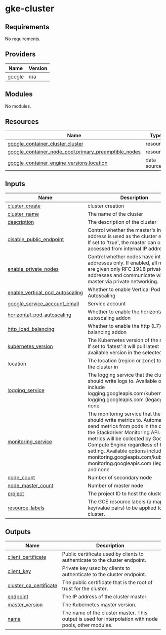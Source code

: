 # gke-cluster

<!-- BEGINNING OF PRE-COMMIT-TERRAFORM DOCS HOOK -->
## Requirements

No requirements.

## Providers

| Name | Version |
|------|---------|
| <a name="provider_google"></a> [google](#provider\_google) | n/a |

## Modules

No modules.

## Resources

| Name | Type |
|------|------|
| [google_container_cluster.cluster](https://registry.terraform.io/providers/hashicorp/google/latest/docs/resources/container_cluster) | resource |
| [google_container_node_pool.primary_preemptible_nodes](https://registry.terraform.io/providers/hashicorp/google/latest/docs/resources/container_node_pool) | resource |
| [google_container_engine_versions.location](https://registry.terraform.io/providers/hashicorp/google/latest/docs/data-sources/container_engine_versions) | data source |

## Inputs

| Name | Description | Type | Default | Required |
|------|-------------|------|---------|:--------:|
| <a name="input_cluster_create"></a> [cluster\_create](#input\_cluster\_create) | cluster creation | `string` | `true` | no |
| <a name="input_cluster_name"></a> [cluster\_name](#input\_cluster\_name) | The name of the cluster | `string` | n/a | yes |
| <a name="input_description"></a> [description](#input\_description) | The description of the cluster | `string` | `""` | no |
| <a name="input_disable_public_endpoint"></a> [disable\_public\_endpoint](#input\_disable\_public\_endpoint) | Control whether the master's internal IP address is used as the cluster endpoint. If set to 'true', the master can only be accessed from internal IP addresses. | `bool` | `false` | no |
| <a name="input_enable_private_nodes"></a> [enable\_private\_nodes](#input\_enable\_private\_nodes) | Control whether nodes have internal IP addresses only. If enabled, all nodes are given only RFC 1918 private addresses and communicate with the master via private networking. | `bool` | `false` | no |
| <a name="input_enable_vertical_pod_autoscaling"></a> [enable\_vertical\_pod\_autoscaling](#input\_enable\_vertical\_pod\_autoscaling) | Whether to enable Vertical Pod Autoscaling | `string` | `false` | no |
| <a name="input_google_service_account_email"></a> [google\_service\_account\_email](#input\_google\_service\_account\_email) | Service account | `string` | n/a | yes |
| <a name="input_horizontal_pod_autoscaling"></a> [horizontal\_pod\_autoscaling](#input\_horizontal\_pod\_autoscaling) | Whether to enable the horizontal pod autoscaling addon | `bool` | `true` | no |
| <a name="input_http_load_balancing"></a> [http\_load\_balancing](#input\_http\_load\_balancing) | Whether to enable the http (L7) load balancing addon | `bool` | `true` | no |
| <a name="input_kubernetes_version"></a> [kubernetes\_version](#input\_kubernetes\_version) | The Kubernetes version of the masters. If set to 'latest' it will pull latest available version in the selected region. | `string` | `"latest"` | no |
| <a name="input_location"></a> [location](#input\_location) | The location (region or zone) to host the cluster in | `string` | n/a | yes |
| <a name="input_logging_service"></a> [logging\_service](#input\_logging\_service) | The logging service that the cluster should write logs to. Available options include logging.googleapis.com/kubernetes, logging.googleapis.com (legacy), and none | `string` | `"logging.googleapis.com/kubernetes"` | no |
| <a name="input_monitoring_service"></a> [monitoring\_service](#input\_monitoring\_service) | The monitoring service that the cluster should write metrics to. Automatically send metrics from pods in the cluster to the Stackdriver Monitoring API. VM metrics will be collected by Google Compute Engine regardless of this setting. Available options include monitoring.googleapis.com/kubernetes, monitoring.googleapis.com (legacy), and none | `string` | `"monitoring.googleapis.com/kubernetes"` | no |
| <a name="input_node_count"></a> [node\_count](#input\_node\_count) | Number of secondary node | `number` | `1` | no |
| <a name="input_node_master_count"></a> [node\_master\_count](#input\_node\_master\_count) | Number of master node | `number` | `1` | no |
| <a name="input_project"></a> [project](#input\_project) | The project ID to host the cluster in | `string` | n/a | yes |
| <a name="input_resource_labels"></a> [resource\_labels](#input\_resource\_labels) | The GCE resource labels (a map of key/value pairs) to be applied to the cluster. | `map(any)` | `{}` | no |

## Outputs

| Name | Description |
|------|-------------|
| <a name="output_client_certificate"></a> [client\_certificate](#output\_client\_certificate) | Public certificate used by clients to authenticate to the cluster endpoint. |
| <a name="output_client_key"></a> [client\_key](#output\_client\_key) | Private key used by clients to authenticate to the cluster endpoint. |
| <a name="output_cluster_ca_certificate"></a> [cluster\_ca\_certificate](#output\_cluster\_ca\_certificate) | The public certificate that is the root of trust for the cluster. |
| <a name="output_endpoint"></a> [endpoint](#output\_endpoint) | The IP address of the cluster master. |
| <a name="output_master_version"></a> [master\_version](#output\_master\_version) | The Kubernetes master version. |
| <a name="output_name"></a> [name](#output\_name) | The name of the cluster master. This output is used for interpolation with node pools, other modules. |
<!-- END OF PRE-COMMIT-TERRAFORM DOCS HOOK -->
